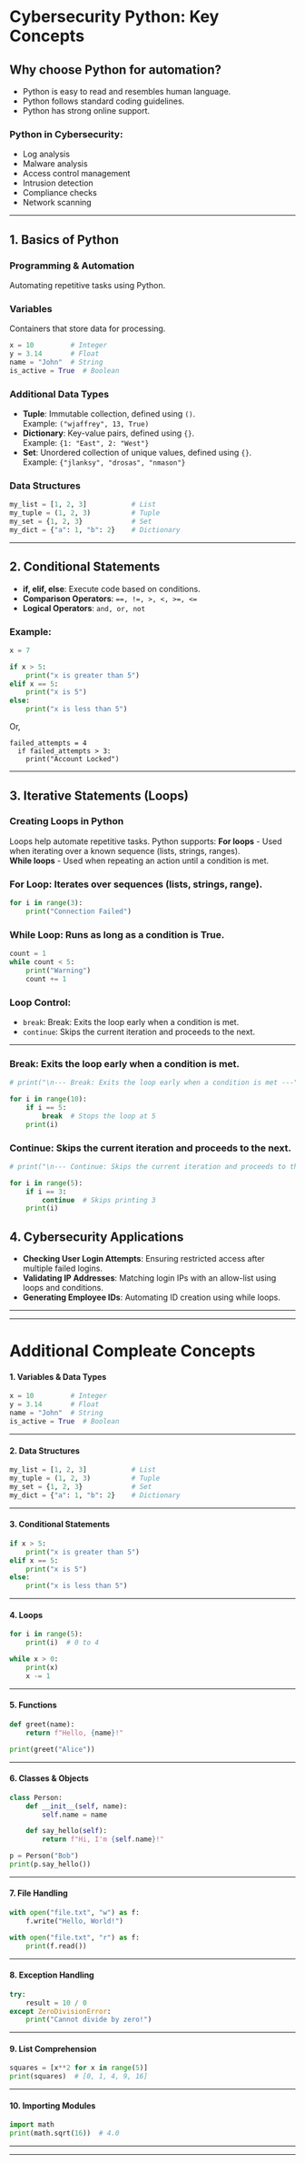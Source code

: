 # Cybersecurity Python: Key Concepts

## Why choose Python for automation?
- Python is easy to read and resembles human language.  
- Python follows standard coding guidelines.  
- Python has strong online support.  

### Python in Cybersecurity:
- Log analysis  
- Malware analysis  
- Access control management  
- Intrusion detection  
- Compliance checks  
- Network scanning  

---

## 1. Basics of Python

### Programming & Automation  
Automating repetitive tasks using Python.  

### Variables  
Containers that store data for processing.

```python
x = 10         # Integer
y = 3.14       # Float
name = "John"  # String
is_active = True  # Boolean
```

### Additional Data Types

- **Tuple**: Immutable collection, defined using `()`.  
  Example: `("wjaffrey", 13, True)`  
- **Dictionary**: Key-value pairs, defined using `{}`.  
  Example: `{1: "East", 2: "West"}`  
- **Set**: Unordered collection of unique values, defined using `{}`.  
  Example: `{"jlanksy", "drosas", "nmason"}`  

### Data Structures

```python
my_list = [1, 2, 3]           # List
my_tuple = (1, 2, 3)          # Tuple
my_set = {1, 2, 3}            # Set
my_dict = {"a": 1, "b": 2}    # Dictionary
```

---

## 2. Conditional Statements

- **if, elif, else**: Execute code based on conditions.  
- **Comparison Operators**: `==, !=, >, <, >=, <=`  
- **Logical Operators**: `and, or, not`  

### Example:

```python
x = 7

if x > 5:
    print("x is greater than 5")
elif x == 5:
    print("x is 5")
else:
    print("x is less than 5")
```

Or,
```
failed_attempts = 4
  if failed_attempts > 3:
    print("Account Locked")
```

---


## 3. Iterative Statements (Loops)
### **Creating Loops in Python**
Loops help automate repetitive tasks. Python supports:
**For loops** - Used when iterating over a known sequence (lists, strings, ranges).  
**While loops** - Used when repeating an action until a condition is met.

### **For Loop**: Iterates over sequences (lists, strings, range).  

```python
for i in range(3):
    print("Connection Failed")
```

### **While Loop**: Runs as long as a condition is True.  

```python
count = 1
while count < 5:
    print("Warning")
    count += 1
```

### **Loop Control:**
- `break`: Break: Exits the loop early when a condition is met.  
- `continue`: Skips the current iteration and proceeds to the next.

---

### **Break: Exits the loop early when a condition is met.**

```python
# print("\n--- Break: Exits the loop early when a condition is met ---")

for i in range(10):
    if i == 5:
        break  # Stops the loop at 5
    print(i)
```


### Continue: Skips the current iteration and proceeds to the next.
```python
# print("\n--- Continue: Skips the current iteration and proceeds to the next ---")

for i in range(5):
    if i == 3:
        continue  # Skips printing 3
    print(i)
```

## 4. Cybersecurity Applications

- **Checking User Login Attempts**: Ensuring restricted access after multiple failed logins.  
- **Validating IP Addresses**: Matching login IPs with an allow-list using loops and conditions.  
- **Generating Employee IDs**: Automating ID creation using while loops.  


---
---

# Additional Compleate Concepts 

#### 1. Variables & Data Types
```Python
x = 10         # Integer
y = 3.14       # Float
name = "John"  # String
is_active = True  # Boolean
```
---

#### 2. Data Structures
```Python
my_list = [1, 2, 3]           # List
my_tuple = (1, 2, 3)          # Tuple
my_set = {1, 2, 3}            # Set
my_dict = {"a": 1, "b": 2}    # Dictionary
```
---

#### 3. Conditional Statements
```Python
if x > 5:
    print("x is greater than 5")
elif x == 5:
    print("x is 5")
else:
    print("x is less than 5")
```

---

#### 4. Loops
```Python
for i in range(5):
    print(i)  # 0 to 4

while x > 0:
    print(x)
    x -= 1
```

---

#### 5. Functions
```Python
def greet(name):
    return f"Hello, {name}!"

print(greet("Alice"))
```

---

#### 6. Classes & Objects
```Python
class Person:
    def __init__(self, name):
        self.name = name

    def say_hello(self):
        return f"Hi, I'm {self.name}!"

p = Person("Bob")
print(p.say_hello())
```

---

#### 7. File Handling
```Python
with open("file.txt", "w") as f:
    f.write("Hello, World!")

with open("file.txt", "r") as f:
    print(f.read())
```
---

#### 8. Exception Handling
```Python
try:
    result = 10 / 0
except ZeroDivisionError:
    print("Cannot divide by zero!")
```
---

#### 9. List Comprehension
```Python
squares = [x**2 for x in range(5)]
print(squares)  # [0, 1, 4, 9, 16]
```
---

#### 10. Importing Modules
```Python
import math
print(math.sqrt(16))  # 4.0
```
---
---

